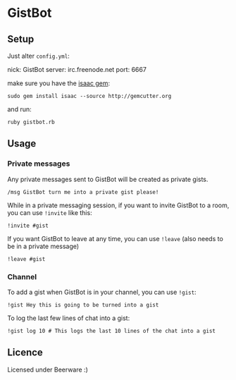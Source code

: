 GistBot
=======

Setup
-----

Just alter `config.yml`:
  
  nick: GistBot
  server: irc.freenode.net
  port: 6667

make sure you have the [isaac gem](http://github.com/ichverstehe/isaac):

    sudo gem install isaac --source http://gemcutter.org

and run:

    ruby gistbot.rb

Usage
-----

### Private messages

Any private messages sent to GistBot will be created as private gists.

    /msg GistBot turn me into a private gist please!

While in a private messaging session, if you want to invite GistBot to a room, you can use `!invite` like this:

    !invite #gist

If you want GistBot to leave at any time, you can use `!leave` (also needs to be in a private message)

    !leave #gist

### Channel

To add a gist when GistBot is in your channel, you can use `!gist`:

    !gist Hey this is going to be turned into a gist

To log the last few lines of chat into a gist:

    !gist log 10 # This logs the last 10 lines of the chat into a gist

Licence
-------

Licensed under Beerware :)